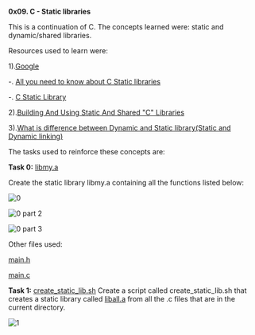 **0x09. C - Static libraries**

This is a continuation of C. The concepts learned were: static and dynamic/shared libraries.

Resources used to learn were:

1).[Google](https://www.google.com/search?q=C+static+libraries&gws_rd=ssl#q=C+static+libraries)

-. [All you need to know about C Static libraries](https://dev.to/iamkhalil42/all-you-need-to-know-about-c-static-libraries-1o0b)

-. [C Static Library](https://www.linkedin.com/pulse/c-static-library-nicolas-ribeiro/)

2).[Building And Using Static And Shared "C" Libraries](https://docencia.ac.upc.edu/FIB/USO/Bibliografia/unix-c-libraries.html)

3).[What is difference between Dynamic and Static library(Static and Dynamic linking)](https://www.youtube.com/watch?v=eW5he5uFBNM)

The tasks used to reinforce these concepts are:

**Task 0:**  [libmy.a](https://github.com/Muthoni-Maryanne/alx-low_level_programming/blob/master/0x09-static_libraries/libmy.a)

Create the static library libmy.a containing all the functions listed below:

![0](https://github.com/Muthoni-Maryanne/alx-low_level_programming/assets/107298263/334b839c-abe9-4fb9-b5c4-f6b6adeef33a)


![0 part 2](https://github.com/Muthoni-Maryanne/alx-low_level_programming/assets/107298263/f09d8469-2509-44b5-9d6a-e5b75a454149)


![0 part 3](https://github.com/Muthoni-Maryanne/alx-low_level_programming/assets/107298263/9a4d371b-354d-41c0-ab19-786a696192dd)

Other files used:

[main.h](https://github.com/Muthoni-Maryanne/alx-low_level_programming/blob/master/0x09-static_libraries/main.h)

[main.c](https://github.com/Muthoni-Maryanne/alx-low_level_programming/blob/master/0x09-static_libraries/main.c)

**Task 1:** [create_static_lib.sh](https://github.com/Muthoni-Maryanne/alx-low_level_programming/blob/master/0x09-static_libraries/create_static_lib.sh)
Create a script called create_static_lib.sh that creates a static library called [liball.a](https://github.com/Muthoni-Maryanne/alx-low_level_programming/blob/master/0x09-static_libraries/liball.a) from all the .c files that are in the current directory.

![1](https://github.com/Muthoni-Maryanne/alx-low_level_programming/assets/107298263/ea3141f7-df32-4c28-b058-953fb601e3d1)


